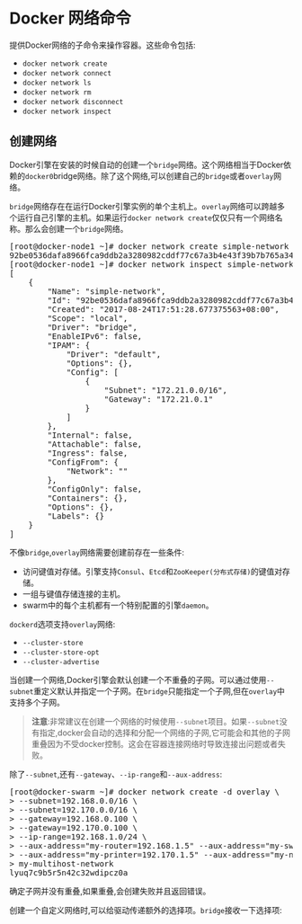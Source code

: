 # Docker 网络命令

提供Docker网络的子命令来操作容器。这些命令包括:

- ```docker network create```
- ```docker network connect```
- ```docker network ls```
- ```docker network rm```
- ```docker network disconnect```
- ```docker network inspect```

## 创建网络

Docker引擎在安装的时候自动的创建一个```bridge```网络。这个网络相当于Docker依赖的```docker0```bridge网络。除了这个网络,可以创建自己的```bridge```或者```overlay```网络。

```bridge```网络存在在运行Docker引擎实例的单个主机上。```overlay```网络可以跨越多个运行自己引擎的主机。如果运行```docker network create```仅仅只有一个网络名称。那么会创建一个```bridge```网络。
<pre>
[root@docker-node1 ~]# docker network create simple-network
92be0536dafa8966fca9ddb2a3280982cddf77c67a3b4e43f39b7b765a344b18
[root@docker-node1 ~]# docker network inspect simple-network
[
    {
        "Name": "simple-network",
        "Id": "92be0536dafa8966fca9ddb2a3280982cddf77c67a3b4e43f39b7b765a344b18",
        "Created": "2017-08-24T17:51:28.677375563+08:00",
        "Scope": "local",
        "Driver": "bridge",
        "EnableIPv6": false,
        "IPAM": {
            "Driver": "default",
            "Options": {},
            "Config": [
                {
                    "Subnet": "172.21.0.0/16",
                    "Gateway": "172.21.0.1"
                }
            ]
        },
        "Internal": false,
        "Attachable": false,
        "Ingress": false,
        "ConfigFrom": {
            "Network": ""
        },
        "ConfigOnly": false,
        "Containers": {},
        "Options": {},
        "Labels": {}
    }
]
</pre>

不像```bridge```,```overlay```网络需要创建前存在一些条件:

- 访问键值对存储。引擎支持```Consul```、```Etcd```和```ZooKeeper(分布式存储)```的键值对存储。
- 一组与键值存储连接的主机。
- swarm中的每个主机都有一个特别配置的引擎```daemon```。

```dockerd```选项支持```overlay```网络:

- ```--cluster-store```
- ```--cluster-store-opt```
- ```--cluster-advertise```

当创建一个网络,Docker引擎会默认创建一个不重叠的子网。可以通过使用```--subnet```重定义默认并指定一个子网。在```bridge```只能指定一个子网,但在```overlay```中支持多个子网。

> **注意**:非常建议在创建一个网络的时候使用```--subnet```项目。如果```--subnet```没有指定,docker会自动的选择和分配一个网络的子网,它可能会和其他的子网重叠因为不受docker控制。这会在容器连接网络时导致连接出问题或者失败。

除了```--subnet```,还有```--gateway```、```--ip-range```和```--aux-address```:
<pre>
[root@docker-swarm ~]# docker network create -d overlay \
> --subnet=192.168.0.0/16 \
> --subnet=192.170.0.0/16 \
> --gateway=192.168.0.100 \
> --gateway=192.170.0.100 \
> --ip-range=192.168.1.0/24 \
> --aux-address="my-router=192.168.1.5" --aux-address="my-switch=192.168.1.6" \
> --aux-address="my-printer=192.170.1.5" --aux-address="my-nas=192.170.1.6" \
> my-multihost-network
lyuq7c9b5r5n42c32wdipcz0a
</pre>

确定子网并没有重叠,如果重叠,会创建失败并且返回错误。

创建一个自定义网络时,可以给驱动传递额外的选择项。```bridge```接收一下选择项:
